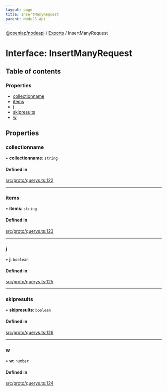 ```yaml
---
layout: page
title: InsertManyRequest
parent: NodeJS Api
---
```

[@openiap/nodeapi](../README.html) / [Exports](../modules.html) / InsertManyRequest

# Interface: InsertManyRequest

## Table of contents

### Properties

- [collectionname](InsertManyRequest.html#collectionname)
- [items](InsertManyRequest.html#items)
- [j](InsertManyRequest.html#j)
- [skipresults](InsertManyRequest.html#skipresults)
- [w](InsertManyRequest.html#w)

## Properties

### collectionname

• **collectionname**: `string`

#### Defined in

[src/proto/querys.ts:122](https://github.com/openiap/nodeapi/blob/a6b5438/src/proto/querys.ts#L122)

___

### items

• **items**: `string`

#### Defined in

[src/proto/querys.ts:123](https://github.com/openiap/nodeapi/blob/a6b5438/src/proto/querys.ts#L123)

___

### j

• **j**: `boolean`

#### Defined in

[src/proto/querys.ts:125](https://github.com/openiap/nodeapi/blob/a6b5438/src/proto/querys.ts#L125)

___

### skipresults

• **skipresults**: `boolean`

#### Defined in

[src/proto/querys.ts:126](https://github.com/openiap/nodeapi/blob/a6b5438/src/proto/querys.ts#L126)

___

### w

• **w**: `number`

#### Defined in

[src/proto/querys.ts:124](https://github.com/openiap/nodeapi/blob/a6b5438/src/proto/querys.ts#L124)

